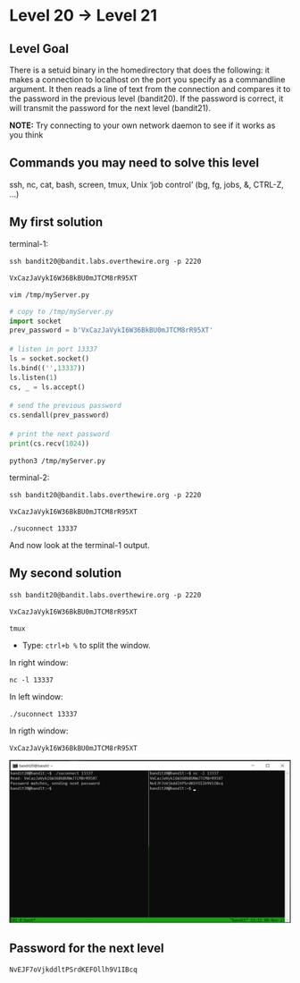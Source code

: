 # Level 20 → Level 21

## Level Goal
There is a setuid binary in the homedirectory that does the following: it makes a connection to localhost on the port you specify as a commandline argument. It then reads a line of text from the connection and compares it to the password in the previous level (bandit20). If the password is correct, it will transmit the password for the next level (bandit21).

**NOTE:** Try connecting to your own network daemon to see if it works as you think

## Commands you may need to solve this level
ssh, nc, cat, bash, screen, tmux, Unix ‘job control’ (bg, fg, jobs, &, CTRL-Z, …)

## My first solution
terminal-1:
```
ssh bandit20@bandit.labs.overthewire.org -p 2220
```
```
VxCazJaVykI6W36BkBU0mJTCM8rR95XT
```
```
vim /tmp/myServer.py
```
```python
# copy to /tmp/myServer.py
import socket
prev_password = b'VxCazJaVykI6W36BkBU0mJTCM8rR95XT'

# listen in port 13337
ls = socket.socket()
ls.bind(('',13337))
ls.listen(1)
cs, _ = ls.accept()

# send the previous password
cs.sendall(prev_password)

# print the next password
print(cs.recv(1024))
```
```
python3 /tmp/myServer.py
```

terminal-2:
```
ssh bandit20@bandit.labs.overthewire.org -p 2220
```
```
VxCazJaVykI6W36BkBU0mJTCM8rR95XT
```
```
./suconnect 13337
```

And now look at the terminal-1 output.

## My second solution
```
ssh bandit20@bandit.labs.overthewire.org -p 2220
```
```
VxCazJaVykI6W36BkBU0mJTCM8rR95XT
```
```
tmux
```
* Type: `ctrl+b %` to split the window.

In right window:
```
nc -l 13337
```
In left window:
```
./suconnect 13337
```
In rigth window:
```
VxCazJaVykI6W36BkBU0mJTCM8rR95XT
```

<img src="./20.0.png"></img>


## Password for the next level
```
NvEJF7oVjkddltPSrdKEFOllh9V1IBcq
```
